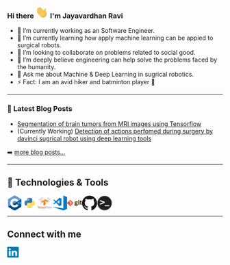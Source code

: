 ### Hi there <img src="wave.gif" width="30px"> I'm Jayavardhan Ravi

- 🔭 I’m currently working as an Software Engineer.
- 🌱 I’m currently learning how apply machine learning can be appied to surgical robots.
- 👯 I’m looking to collaborate on problems related to social good.
- 🤔 I’m deeply believe engineering can help solve the problems faced by the humanity.
- 💬 Ask me about Machine & Deep Learning in sugrical robotics.
- ⚡ Fact: I am an avid hiker and batminton player 🚵 
<!--
**jayavardhanravi/jayavardhanravi** is a ✨ _special_ ✨ repository because its `README.md` (this file) appears on your GitHub profile.

Here are some ideas to get you started:

- 🔭 I’m currently working on ...
- 🌱 I’m currently learning ...
- 👯 I’m looking to collaborate on ...
- 🤔 I’m looking for help with ...
- 💬 Ask me about ...
- 📫 How to reach me: ...
- 😄 Pronouns: ...
- ⚡ Fun fact: ...
-->

---

### 📕 Latest Blog Posts

<!-- BLOG-POST-LIST:START -->
- [Segmentation of brain tumors from MRI images using Tensorflow](#)
- (Currently Working) [Detection of actions perfomed during surgery by davinci sugrical robot using deep learning tools](#)
<!-- BLOG-POST-LIST:END -->

➡️ [more blog posts...](#)

---

## 🔧 Technologies & Tools
<img align="left" alt="Cpp" width="35px" src="https://raw.githubusercontent.com/github/explore/80688e429a7d4ef2fca1e82350fe8e3517d3494d/topics/cpp/cpp.png" />
<img align="left" alt="Python" width="35px" src="https://raw.githubusercontent.com/github/explore/80688e429a7d4ef2fca1e82350fe8e3517d3494d/topics/python/python.png" />
<img align="left" alt="TensorFlow" width="35px" src="https://raw.githubusercontent.com/github/explore/80688e429a7d4ef2fca1e82350fe8e3517d3494d/topics/tensorflow/tensorflow.png" />
<img align="left" alt="Visual Studio Code" width="35px" src="https://raw.githubusercontent.com/github/explore/80688e429a7d4ef2fca1e82350fe8e3517d3494d/topics/visual-studio-code/visual-studio-code.png" />
<img align="left" alt="Git" width="35px" src="https://raw.githubusercontent.com/github/explore/80688e429a7d4ef2fca1e82350fe8e3517d3494d/topics/git/git.png" />
<img align="left" alt="GitHub" width="35px" src="https://raw.githubusercontent.com/github/explore/78df643247d429f6cc873026c0622819ad797942/topics/github/github.png" />
<img align="left" alt="Terminal" width="35px" src="https://raw.githubusercontent.com/github/explore/80688e429a7d4ef2fca1e82350fe8e3517d3494d/topics/terminal/terminal.png" />

<br />
<br />

---
## Connect with me

[<img align="left" alt="Jayavardhan Ravi | LinkedIn" width="27px" height="25px" src="linkedin.png" />][linkedin]
<br />
<br />

[linkedin]: https://www.linkedin.com/in/jayavardhanravi

